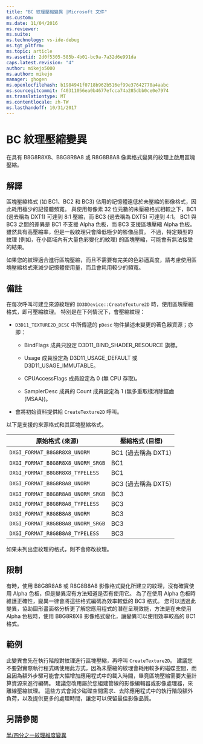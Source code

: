 ```yaml
---
title: "BC 紋理壓縮變異 |Microsoft 文件"
ms.custom: 
ms.date: 11/04/2016
ms.reviewer: 
ms.suite: 
ms.technology: vs-ide-debug
ms.tgt_pltfrm: 
ms.topic: article
ms.assetid: 2d0f5305-585b-4b01-bc9a-7a32d6e991da
caps.latest.revision: "4"
author: mikejo5000
ms.author: mikejo
manager: ghogen
ms.openlocfilehash: b1984941f0718b962b516ef99e37642770a4aabc
ms.sourcegitcommit: f40311056ea0b4677efcca74a285dbb0ce0e7974
ms.translationtype: MT
ms.contentlocale: zh-TW
ms.lasthandoff: 10/31/2017
---
```

# <a name="bc-texture-compression-variant"></a>BC 紋理壓縮變異
在具有 B8G8R8X8、B8G8R8A8 或 R8G8B8A8 像素格式變異的紋理上啟用區塊壓縮。  
  
## <a name="interpretation"></a>解譯  
 區塊壓縮格式 (如 BC1、BC2 和 BC3) 佔用的記憶體遠低於未壓縮的影像格式，因此耗用極少的記憶體頻寬。 與使用每像素 32 位元數的未壓縮格式相較之下，BC1 (過去稱為 DXT1) 可達到 8:1 壓縮，而 BC3 (過去稱為 DXT5) 可達到 4:1。 BC1 與 BC3 之間的差異是 BC1 不支援 Alpha 色板，而 BC3 支援區塊壓縮 Alpha 色板。 雖然具有高壓縮率，但是一般紋理只會降低極少的影像品質。 不過，特定類型的紋理 (例如，在小區域內有大量色彩變化的紋理) 的區塊壓縮，可能會有無法接受的結果。  
  
 如果您的紋理適合進行區塊壓縮，而且不需要有完美的色彩逼真度，請考慮使用區塊壓縮格式來減少記憶體使用量，而且會耗用較少的頻寬。  
  
## <a name="remarks"></a>備註  
 在每次呼叫可建立來源紋理的 `ID3DDevice::CreateTexture2D` 時，使用區塊壓縮格式，即可壓縮紋理。 特別是在下列情況下，會壓縮紋理：  
  
-   `D3D11_TEXTURE2D_DESC` 中所傳遞的 `pDesc` 物件描述未變更的著色器資源；亦即：  
  
    -   BindFlags 成員只設定 D3D11_BIND_SHADER_RESOURCE 旗標。  
  
    -   Usage 成員設定為 D3D11_USAGE_DEFAULT 或 D3D11_USAGE_IMMUTABLE。  
  
    -   CPUAccessFlags 成員設定為 0 (無 CPU 存取)。  
  
    -   SamplerDesc 成員的 Count 成員設定為 1 (無多重取樣消除鋸齒 (MSAA))。  
  
-   會將初始資料提供給 `CreateTexture2D` 呼叫。  
  
 以下是支援的來源格式和其區塊壓縮格式。  
  
|原始格式 (來源)|壓縮格式 (目標)|  
|------------------------------|------------------------------|  
|`DXGI_FORMAT_B8G8R8X8_UNORM`|BC1 (過去稱為 DXT1)|  
|`DXGI_FORMAT_B8G8R8X8_UNORM_SRGB`|BC1|  
|`DXGI_FORMAT_B8G8R8X8_TYPELESS`|BC1|  
|`DXGI_FORMAT_B8G8R8A8_UNORM`|BC3 (過去稱為 DXT5)|  
|`DXGI_FORMAT_B8G8R8A8_UNORM_SRGB`|BC3|  
|`DXGI_FORMAT_B8G8R8A8_TYPELESS`|BC3|  
|`DXGI_FORMAT_R8G8B8A8_UNORM`|BC3|  
|`DXGI_FORMAT_R8G8B8A8_UNORM_SRGB`|BC3|  
|`DXGI_FORMAT_R8G8B8A8_TYPELESS`|BC3|  
  
 如果未列出您紋理的格式，則不會修改紋理。  
  
## <a name="restrictions-and-limitations"></a>限制  
 有時，使用 B8G8R8A8 或 R8G8B8A8 影像格式變化所建立的紋理，沒有確實使用 Alpha 色板，但是變異沒有方法知道是否有使用它。 為了在使用 Alpha 色板時維護正確性，變異一律會將這些格式編碼為效率較低的 BC3 格式。 您可以透過此變異，協助圖形畫面格分析更了解您應用程式的潛在呈現效能，方法是在未使用 Alpha 色板時，使用 B8G8R8X8 影像格式變化，讓變異可以使用效率較高的 BC1 格式。  
  
## <a name="example"></a>範例  
 此變異會先在執行階段對紋理進行區塊壓縮，再呼叫 `CreateTexture2D`。 建議您不要對實際執行程式碼使用此方式，因為未壓縮的紋理會耗用較多的磁碟空間，而且因為額外步驟可能會大幅增加應用程式中的載入時間，畢竟區塊壓縮需要大量計算資源來進行編碼。 建議您改用屬於您組建管線的影像編輯器或影像處理器，來離線壓縮紋理。 這些方式會減少磁碟空間需求、去除應用程式中的執行階段額外負荷，以及提供更多的處理時間，讓您可以保留最佳影像品質。  
  
## <a name="see-also"></a>另請參閱  
 [半/四分之一紋理維度變異](half-quarter-texture-dimensions-variant.md)